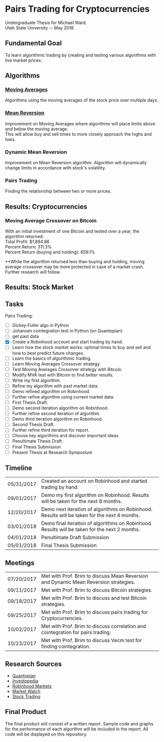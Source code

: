 # Pairs Trading for Cryptocurrencies
Undergraduate Thesis for Michael Ward.  
Utah State University -- May 2018.
## Fundamental Goal
To learn algorithmic trading by creating and testing various algorithms with live market prices.

## Algorithms
### <a href="/Moving Averages/">Moving Averages</a>
Algorithms using the moving averages of the stock price over multiple days.

### <a href="/Mean Reversion/">Mean Reversion</a>
Improvement on Moving Averages where algorithms will place limits above and below the moving average.  
This will allow buy and sell times to more closely approach the highs and lows.

### Dynamic Mean Reversion
Improvement on Mean Reversion algorithm. Algorithm will dynamically change limits in accordance with stock's volatility.

### Pairs Trading
Finding the relationship between two or more prices.

## Results: Cryptocurrencies

### Moving Average Crossover on Bitcoin
With an initial investment of one Bitcoin and tested over a year, the algorithm returned:  
Total Profit:  $1,894.86  
Percent Return:  311.3%  
Percent Return (buying and holding):  659.1%  

\*\*While the algorithm returned less than buying and holding, moving average crossover may be more protected in case of a market crash. Further research will follow.

## Results: Stock Market

## Tasks
Pairs Trading:
- [ ] Dickey-Fuller algo in Python  
- [ ] Johansen cointegration test in Python (on Quantopian)  
- [ ] get past data
- [x] Create a Robinhood account and start trading by hand.
- [ ] Learn how the stock market works: optimal times to buy and sell and how to best predict future changes.
- [ ] Learn the basics of algorithmic trading.
- [ ] Learn Moving Averages Crossover strategy.
- [ ] Test Moving Averages Crossover strategy with Bitcoin.
- [ ] Modify MVA test with Bitcoin to find better results.
- [ ] Write my first algorithm.
- [ ] Refine my algorithm with past market data.
- [ ] Demo refined algorithm on Robinhood.
- [ ] Further refine algorithm using current market data.
- [ ] First Thesis Draft.
- [ ] Demo second iteration algorithm on Robinhood.
- [ ] Further refine second iteration of algorithm.
- [ ] Demo third iteration algorithm on Robinhood.
- [ ] Second Thesis Draft.
- [ ] Further refine third iteration for report.
- [ ] Choose key algorithms and discover important ideas.
- [ ] Penultimate Thesis Draft
- [ ] Final Thesis Submission
- [ ] Present Thesis at Research Symposium

## Timeline

<table>
  <tr>
    <td>05/31/2017</td>
    <td>Created an account on Robinhood and started trading by hand.</td>
  </tr>
  <tr>
    <td>09/01/2017</td>
    <td>Demo my first algorithm on Robinhood. Results will be taken for the next 8 months.</td>
  </tr>
  <tr>
    <td>12/20/2017</td>
    <td>Demo next iteration of algorithms on Robinhood. Results will be taken for the next 4 months.</td>
  </tr>
  <tr>
    <td>03/01/2018</td>
    <td>Demo final iteration of algorithms on Robinhood. Results will be taken for the next 2 months.</td>
  </tr>
  <tr>
    <td>04/01/2018</td>
    <td>Penultimate Draft Submission</td>
  </tr>
  <tr>
    <td>05/01/2018</td>
    <td>Final Thesis Submission</td>
  </tr>
</table>

## Meetings

<table>
  <tr>
    <td>07/20/2017</td>
    <td>Met with Prof. Brim to discuss Mean Reversion and Dynamic Mean Reversion strategies.</td>
  </tr>
  <tr>
    <td>09/11/2017</td>
    <td>Met with Prof. Brim to discuss Bitcoin strategies.</td>
  </tr>
  <tr>
    <td>09/18/2017</td>
    <td>Met with Prof. Brim to discuss and test Bitcoin strategies.</td>
  </tr>
  <tr>
    <td>09/25/2017</td>
    <td>Met with Prof. Brim to discuss pairs trading for Cryptocurrencies.</td>
  </tr>
  <tr>
    <td>10/02/2017</td>
    <td>Met with Prof. Brim to discuss correlation and cointegration for pairs trading.</td>
  </tr>
  <tr>
    <td>10/23/2017</td>
    <td>Met with Prof. Brim to discuss Vecm test for finding cointegration.</td>
  </tr>
</table>

## Research Sources
<ul>
<li><a href="https://quantopian.com">Quantopian</a></li>
<li><a href="http://investopedia.com">Investopedia</a></li>
<li><a href="https://robinhood.com">Robinhood Markets</a></li>
<li><a href="http://marketwatch.com">Market Watch</a></li>
<li><a href="http://stocktrading.com">Stock Trading</a></li>
</ul>

## Final Product
The final product will consist of a written report. Sample code and graphs for the performance of each algorithm will
be included in the report. All code will be displayed on this repository.
